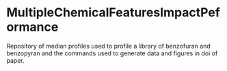 # MultipleChemicalFeaturesImpactPeformance
Repository of median profiles used to profile a library of benzofuran and benzopyran and the commands used to generate data and figures in doi of paper.
